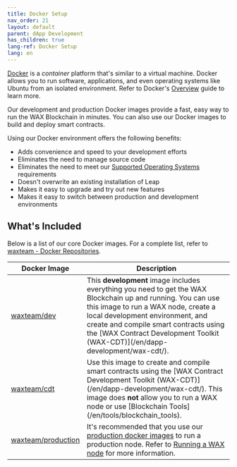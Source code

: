 ```yaml
---
title: Docker Setup
nav_order: 21
layout: default
parent: dApp Development
has_children: true
lang-ref: Docker Setup
lang: en
---
```


<a href="https://www.docker.com/" target="_blank">Docker</a> is a *container* platform that's similar to a virtual machine. Docker allows you to run software, applications, and even operating systems like Ubuntu from an isolated environment. Refer to Docker's <a href="https://www.docker.com/why-docker" target="_blank">Overview</a> guide to learn more.

Our development and production Docker images provide a fast, easy way to run the WAX Blockchain in minutes. You can also use our Docker images to build and deploy smart contracts.

Using our Docker environment offers the following benefits:

* Adds convenience and speed to your development efforts
* Eliminates the need to manage source code 
* Eliminates the need to meet our [Supported Operating Systems](/en/tools/os) requirements
* Doesn't overwrite an existing installation of Leap
* Makes it easy to upgrade and try out new features
* Makes it easy to switch between production and development environments

<!--<strong>Note:</strong> While it isn't required to build the source code from our <a href="https://github.com/worldwide-asset-exchange" target="_blank">WAX Git Repository</a>, we still recommend that you . 
{: .label .label-yellow }-->

## What's Included

Below is a list of our core Docker images. For a complete list, refer to <a href="https://hub.docker.com/u/waxteam" target="_blank">waxteam - Docker Repositories</a>.

<table>
<thead>
<tr>
<th style="width:25%">Docker Image</th>
<th>Description</th>
</tr>
</thead>

<tbody>
<tr>
<td><a href="https://hub.docker.com/r/waxteam/dev" target="_blank">waxteam/dev</a></td>
<td>This <strong>development</strong> image includes everything you need to get the WAX Blockchain up and running. You can use this image to run a WAX node, create a local development environment, and create and compile smart contracts using the [WAX Contract Development Toolkit (WAX-CDT)](/en/dapp-development/wax-cdt/).</td>
</tr>

<tr>
<td><a href="https://hub.docker.com/r/waxteam/cdt" target="_blank">waxteam/cdt</a></td>
<td>Use this image to create and compile smart contracts using the [WAX Contract Development Toolkit (WAX-CDT)](/en/dapp-development/wax-cdt/). This image does <strong>not</strong> allow you to run a WAX node or use [Blockchain Tools](/en/tools/blockchain_tools).</td>
</tr>

<td><a href="https://hub.docker.com/r/waxteam/production" target="_blank">waxteam/production</a></td>
<td>It's recommended that you use our <a href="https://hub.docker.com/r/waxteam/production" target="_blank">production docker images</a> to run a production node. Refer to <a href="https://github.com/worldwide-asset-exchange/wax-blockchain/tree/develop/samples/mainnet" target="_blank">Running a WAX node</a> for more information.</td>
</tr>

</tbody>
</table>




